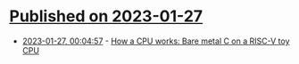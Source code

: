 # [Published on 2023-01-27](index.md)

* [2023-01-27, 00:04:57](https://lobste.rs/s/mhnhtm/how_cpu_works_bare_metal_c_on_risc_v_toy_cpu) - [How a CPU works: Bare metal C on a RISC-V toy CPU](https://florian.noeding.com/posts/risc-v-toy-cpu/cpu-from-scratch/)
